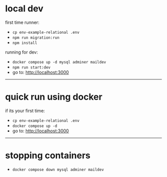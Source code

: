 # local dev

first time runner:

- `cp env-example-relational .env`
- `npm run migration:run`
- `npm install`

running for dev:

- `docker compose up -d mysql adminer maildev`
- `npm run start:dev`
- go to:  <http://localhost:3000>

------

# quick run using docker

if its your first time:

- `cp env-example-relational .env`
- `docker compose up -d`
- go to:  <http://localhost:3000>

----

# stopping containers

- `docker compose down mysql adminer maildev`

